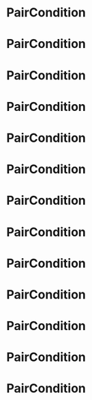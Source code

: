 # PairCondition
# PairCondition
# PairCondition
# PairCondition
# PairCondition
# PairCondition
# PairCondition
# PairCondition
# PairCondition
# PairCondition
# PairCondition
# PairCondition
# PairCondition
